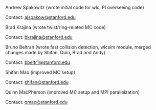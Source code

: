 Andrew Spakowitz  (wrote initial code for wlc, PI overseeing code)
 
Contact: ajspakow@stanford.edu

Brad Krajina (wrote twist/ring-related MC code)

Contact: bkrajina@stanford.edu

Bruno Beltran (wrote fast collision detection, wlcsim module, merged
changes made by Shifan, Quin, Brad and Andy)

Contact: bbeltr1@stanford.edu

Shifan Mao (improved MC setup)

Contact: shifan@stanford.edu

Quinn MacPherson (improved MC setup and MPI paralleization)

Contact: qmac@stanford.edu


